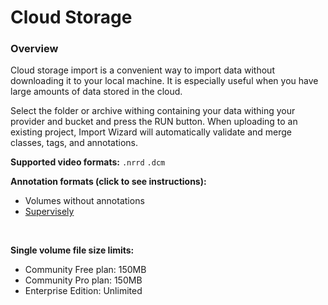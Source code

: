 # Cloud Storage

### Overview

Cloud storage import is a convenient way to import data without downloading it to your local machine. It is especially useful when you have large amounts of data stored in the cloud.

Select the folder or archive withing containing your data withing your provider and bucket and press the RUN button.
When uploading to an existing project, Import Wizard will automatically validate and merge classes, tags, and annotations.

**Supported video formats:** `.nrrd` `.dcm`

**Annotation formats (click to see instructions):**

- Volumes without annotations
- [Supervisely]()

<br>

**Single volume file size limits:**

- Community Free plan: 150MB
- Community Pro plan: 150MB
- Enterprise Edition: Unlimited
